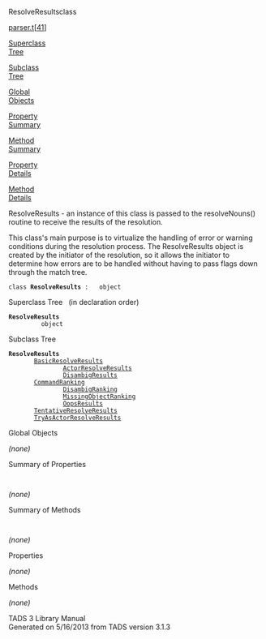 <span class="title">ResolveResults</span><span class="type">class</span>

[parser.t](../file/parser.t.html)\[[41](../source/parser.t.html#41)\]

[Superclass  
Tree](#_SuperClassTree_)

[Subclass  
Tree](#_SubClassTree_)

[Global  
Objects](#_ObjectSummary_)

[Property  
Summary](#_PropSummary_)

[Method  
Summary](#_MethodSummary_)

[Property  
Details](#_Properties_)

[Method  
Details](#_Methods_)

<div class="fdesc">

ResolveResults - an instance of this class is passed to the
resolveNouns() routine to receive the results of the resolution.

This class's main purpose is to virtualize the handling of error or
warning conditions during the resolution process. The ResolveResults
object is created by the initiator of the resolution, so it allows the
initiator to determine how errors are to be handled without having to
pass flags down through the match tree.

`class `**`ResolveResults`**` :   object`

</div>

<span id="_SuperClassTree_"></span>

<div class="mjhd">

<span class="hdln">Superclass Tree</span>   (in declaration order)

</div>

**`ResolveResults`**  
`         object`  
<span id="_SubClassTree_"></span>

<div class="mjhd">

<span class="hdln">Subclass Tree</span>  

</div>

**`ResolveResults`**  
`         `[`BasicResolveResults`](../object/BasicResolveResults.html)  
`                 `[`ActorResolveResults`](../object/ActorResolveResults.html)  
`                 `[`DisambigResults`](../object/DisambigResults.html)  
`         `[`CommandRanking`](../object/CommandRanking.html)  
`                 `[`DisambigRanking`](../object/DisambigRanking.html)  
`                 `[`MissingObjectRanking`](../object/MissingObjectRanking.html)  
`                 `[`OopsResults`](../object/OopsResults.html)  
`         `[`TentativeResolveResults`](../object/TentativeResolveResults.html)  
`         `[`TryAsActorResolveResults`](../object/TryAsActorResolveResults.html)  
<span id="_ObjectSummary_"></span>

<div class="mjhd">

<span class="hdln">Global Objects</span>  

</div>

*(none)* <span id="_PropSummary_"></span>

<div class="mjhd">

<span class="hdln">Summary of Properties</span>  

</div>

` `

*(none)* <span id="_MethodSummary_"></span>

<div class="mjhd">

<span class="hdln">Summary of Methods</span>  

</div>

` `

*(none)* <span id="_Properties_"></span>

<div class="mjhd">

<span class="hdln">Properties</span>  

</div>

*(none)* <span id="_Methods_"></span>

<div class="mjhd">

<span class="hdln">Methods</span>  

</div>

*(none)*

<div class="ftr">

TADS 3 Library Manual  
Generated on 5/16/2013 from TADS version 3.1.3

</div>
